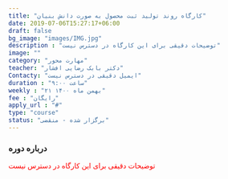 ```yaml
---
title: "کارگاه روند تولید ثبت محصول به صورت دانش بنیان"
date: 2019-07-06T15:27:17+06:00
draft: false
bg_image: "images/IMG.jpg"
description : "توضیحات دقیقی برای این کارگاه در دسترس نیست"
image: ""
category: "مهارت محور"
teacher: "دکتر بابک رضایی افشار"
Contacty: "ایمیل دقیقی در دسترس نیست"
duration : "ساعت ۹:۰۰"
weekly : "۲۱ بهمن ماه ۱۴۰۰"
fee : "رایگان"
apply_url : "#"
type: "course"
status: "برگزار شده - منقضی"
---
```



### درباره دوره

<p style="color: red;">توضیحات دقیقی برای این کارگاه در دسترس نیست
</p>
